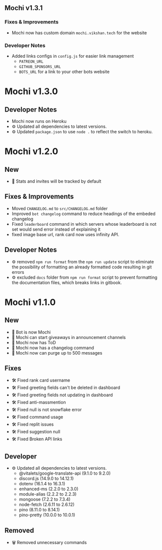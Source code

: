 ## Mochi v1.3.1

### Fixes & Improvements

- Mochi now has custom domain `mochi.vikshan.tech` for the website

### Developer Notes

- Added links configs in `config.js` for easier link management
  - `PATREON_URL`
  - `GITHUB_SPONSORS_URL`
  - `BOTS_URL` for a link to your other bots website

# Mochi v1.3.0

## Developer Notes

- Mochi now runs on Heroku
- ⚙️ Updated all dependencies to latest versions.
- ⚙️ Updated `package.json` to use `node .` to reflect the switch to heroku.

# Mochi v1.2.0

## New

- 📜 Stats and invites will be tracked by default

## Fixes & Improvements

- Moved `CHANGELOG.md` to `src/CHANGELOG.md` folder
- Improved `bot changelog` command to reduce headings of the embeded changelog
- Fixed `leaderboard` command in which servers whose leaderboard is not set
  would send error instead of explaining it
- fixed image base url, rank card now uses infinity API.

## Developer Notes

- ⚙️ removed `npm run format` from the `npm run update` script to eliminate the
  possibility of formatting an already formatted code resulting in git errors
- ⚙️ excluded `docs` folder from `npm run format` script to prevent formatting
  the documentation files, which breaks links in gitbook.

# Mochi v1.1.0

## New

- 🤖 Bot is now Mochi
- 📜 Mochi can start giveaways in announcement channels
- 📜 Mochi now has ToD
- 📜 Mochi now has a changelog command
- 📜 Mochi now can purge up to 500 messages

## Fixes

- 🛠 Fixed rank card username
- 🛠 Fixed greeting fields can't be deleted in dashboard
- 🛠 Fixed greeting fields not updating in dashboard
- 🛠 Fixed anti-massmention
- 🛠 Fixed null is not snowflake error
- 🛠 Fixed command usage
- 🛠 Fixed replit issues
- 🛠 Fixed suggestion null
- 🛠 Fixed Broken API links

## Developer

- ⚙️ Updated all dependencies to latest versions.
  - @vitalets/google-translate-api (9.1.0 to 9.2.0)
  - discord.js (14.9.0 to 14.12.1)
  - dotenv (16.1.4 to 16.3.1)
  - enhanced-ms (2.2.0 to 2.3.0)
  - module-alias (2.2.2 to 2.2.3)
  - mongoose (7.2.2 to 7.3.4)
  - node-fetch (2.6.11 to 2.6.12)
  - pino (8.11.0 to 8.14.1)
  - pino-pretty (10.0.0 to 10.0.1)

## Removed

- 🗑️ Removed unnecessary commands
